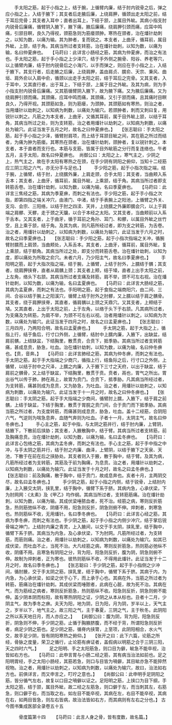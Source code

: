 <!-- { "loadSidebar": true } -->
　　手太阳之筋，起于小指之上，结于腕，上循臂内廉，结于肘内锐骨之后，弹之应小指之上，入结于腋下；其支者后走腋后廉，上绕肩胛，循颈出走太阳之前，结于耳后完骨；其支者入耳中；直者出耳上，下结于颔，上属目外眦。其病小指支肘内锐骨后廉痛，循臂阴入腋下，腋下痛，腋后廉痛，绕肩胛引颈而痛，应耳中鸣痛，引颔目瞑，良久乃得视，颈筋急则为筋瘘颈肿。寒热在颈者，治在燔针劫刺之，以知为数，以痛为输。其为肿者，复而锐之。本支者，上曲牙，循耳前，属目外眦，上颔，结于角。其病当所过者支转筋，治在燔针劫刺，以知为数，以痛为输，名曰仲夏痹也。　　【马莳曰：此详言小肠经之筋，其病为仲夏痹，而治之有法也。手太阳之筋，起于手小指之上少泽穴，结于手外侧之腕骨、阳谷、养老等穴，以上循臂内廉，结于肘内锐骨后之小海穴，以手而弹之，则应在手小指之上，入结于腋下。其支行者，后走腋之后廉，上绕肩胛，盖由肩贞、臑俞、天宗、秉风、曲垣、肩外俞以入肩中俞，循颈以出走手太阳之前，结于耳后之完骨。又其支者，入于耳中，又其直行者，出于耳上，下结于颔，上属于目之外眦。及其为病，则为手小指支肘内锐骨后廉痛。又其筋循臂阴入腋下，故为腋下痛。又为腋后廉痛。又为绕肩胛引颈而痛。其颈痛，应耳中鸣而痛，其颈痛，又引于颔而痛，且其痛时目瞑良久，乃得开视。其颈筋如急，则为筋瘘，为颈肿。其颈筋如有寒热，则治之者，当用燔针以劫刺之，以知病为刺数，以痛处为输穴。若颈肿者，刺而又刺曰复，用锐针以刺之。凡筋之为本支者，上曲牙，又循其耳前，属于目外眦上颔，以结于耳角，其病当所过之处，则为支转筋，治之者用燔针以劫刺之，以知病为刺数，以痛处为输穴。此证当发于五月之时，故名之曰仲夏痹也。】　　【张志聪曰：手太阳之筋，起于手小指之少泽，循臂肘肩项，而上结于耳颔目眦之间，其在筋之所过而结者，为痛为肿为筋瘘。其寒热在颈者，治在燔针劫刺，颈肿者，复以锐针刺之。本支者，本于直者而支行也。本筋与支筋，皆属于目外眦筋之分行而复连络也。午者五月，主手太阳，故名曰仲夏痹也。　尚御公曰：太阳之上，寒气主之，少阴之上，热气主之，故在手太阳有寒热之在颈，在手少阴有阴阳之俯仰，当知十二经筋应三阴三阳之六气，亦无分手与足也。】
　　手少阳之筋，起于小指次指之端，结于腕，上循臂，结于肘，上绕臑外廉，上肩走颈，合手太阳；其支者，当曲颊入系舌本；其支者，上曲牙，循耳前，属目外眦，上乘颔，结于角。其病当所过者即支转筋舌卷。治在燔针劫刺，以知为数，以痛为输，名曰季夏痹也。　　【马莳曰：此详言三焦经之筋，其病为季夏痹，而刺之有法也。手少阳之筋，起于手小指之次指，即第四指之端关冲穴，由液门、中渚，结于手表腕上之阳池，上循臂之外关、支沟、会宗、三阳络，以结于肘之四渎、天井，上绕臑之外廉即臑会穴，以上于肩端之肩髎、天髎，走于颈之天牖，以合于本经之太阳。又其支者，当曲颊前以入系于舌本。又其支者，上于曲牙，循于耳前之角孙、耳门、和髎，以属目外眦之丝竹空，且上乘于颔，结于角。及其为病，则凡筋所经过者，即为支之转筋，为舌卷。治之者，用燔针以劫刺之，以知病为刺数，以痛处为输穴，此证当发于六月之时，故名之曰季夏痹也。】　　【张志聪曰：手少阳之筋，起于小指次指端之关冲，循腕臂肘臑而上肩颈，当曲颊处，入系舌本。其支者，上曲牙，循耳前，属目外眦，复上乘颔，结于额角。其病当所过之处，即支分而转筋舌卷。治在燔针劫刺，以知为度，即以痛处为所取之俞穴。未者六月，乃少阳主气，故名曰季夏痹也。】
　　手阳明之筋，起于大指次指之端，结于腕，上循臂，上结于肘外，上臑结于髃；其支者，绕肩胛挟脊，直者从肩髃上颈；其支者上颊，结于頄，直者上出手太阳之前，上左角，络头下右颔。其病当所过者支痛及转筋，肩不举，颈不可左右视。治在燔针劫刺，以知为数，以痛为输，名曰孟夏痹也。　　【马莳曰：此详言大肠经之筋，其病为孟夏痹，而刺之有法也。手阳明之筋，起于食指之端商阳穴，由二间、三间、合谷以结于腕上之阳溪穴，循臂上结于肘外之肘髎，又上臑以结于肩之髃骨。其支者，绕于肩胛挟脊，其直者，循肩髃以上颈之天鼎穴。又其支者，上颊结于頄。又其直者，上出于太阳之前，上于左角，以络于头下于右颔。凡其病所过者，为支痛及为转筋，为肩不举，为颈不可左右以视。治者用燔针以刺之，以知病为次数，以痛处为输穴。此证当发于四月之时，故名之曰孟夏痹也。】　　【张志聪曰：三月四月，乃两阳合明，故名曰孟夏痹也。】
　　手太阴之筋，起于大指之上，循指上行，结于鱼后，行寸口外侧，上循臂，结肘中上臑内廉，入腋下，出缺盆，结肩前髃，上结缺盆，下结胸里，散贯贲，合贲下，抵季胁。其病当所过者支转筋痛，甚成息贲，胁急，吐血。治在燔针劫刺，以知为数，以痛为输，名曰仲冬痹也。【贲，音奔。】　　【马莳曰：此详言肺经之筋，其病为仲冬痹，而刺之有法也。手太阴之筋，起于手大指端之少商穴，循指上行，结鱼际之后，行寸口之外侧，上循臂，以结于肘中之尺泽，上臑之内廉，入于腋下三寸之天府，以出于缺盆，结于肩前之髃骨，又上结于缺盆，下结胸里，散贯于贲。贲者，鬲也，胃气之所出。胃出谷气以传于肺，肺在鬲上，故胃为贲门。合贲下，抵季胁。凡其病当所经过者，为支转筋，痛甚则成为息贲，又为胁急，为吐血。治之者，用燔针以劫刺之，以知病为刺数，以痛处为输穴。此证当发于十一月之时，故名之曰仲冬痹也。】　　【张志聪曰：手太阴之筋，起于手大指端之少商间，循臂肘上臑，入腋下，结于肩之前髃，上结于缺盆，下结于胸里，散贯于胃脘之贲门间，合于贲门而下抵季胁。其病当筋之所过者，为支度转筋，而痛甚则成息贲，胁急，吐血。盖十二经筋，合阴阳六气，气逆则为喘急息奔，血随气奔则为吐血。子者十一月，太阴主气，故名曰仲冬痹也。】
　　手心主之筋，起于中指，与太阴之筋并行，结于肘内廉，上臂阴，结腋下，下散前后挟胁；其支者，入腋散胸中，结于臂。其病当所过者支转筋，前及胸痛息贲。治在燔针劫刺，以知为数，以痛为输，名曰孟冬痹也。　　【马莳曰：此详言心包络之筋，其病为孟冬痹，而刺之有法也。手心主之筋，起于手中指之中冲，与手太阴之筋并行，结于肘之内廉、曲泽，上臂阴，以结于腋下之天泉、天池，下散于在前在后之挟胁处。其支者则入于腋，散于胸中，结于臂。及其为病，凡筋所经过者为支转筋，其筋及于前为胸痛，为息贲。治之者，用燔针以劫刺之，以知病为刺数，以痛处为输穴。此证当发于十月之时，故名之曰孟冬痹也。】　　【张志聪曰：前及胸痛，散于胸中，结于贲门，故成息奔也。亥者十月，主两阴交尽，故名曰孟冬痹也。】
　　手少阴之筋，起于小指之内侧，结于锐骨，上结肘内廉，上入腋交太阴，挟乳里，结于胸中，循臂下系于脐。其病内急，心承伏梁，下为肘网网：《太素》及《甲乙》均作纲。其病当所过者，支转筋筋痛。治在燔针劫刺，以知为数，以痛为输。其成伏梁唾脓血者，死不治。经筋之病，寒则反折筋急，热则筋弛纵不收，阴痿不用，阳急则反折，阴急则俯不伸。焠刺者，刺寒急也。热则筋纵不收，无用燔针。名曰季冬痹也。　　【马莳曰：此详言心经之筋，其病为季冬痹，而刺之有法也。手少阴之筋，起于手小指之内侧少冲穴，结于掌后锐骨端之神门，上结肘内廉之青灵，上入腋间，以交于手太阴，挟乳里，结于胸中，循臂下系于脐。其病当为内急，及心承伏梁，下为肘网。凡筋所经过者，为支转筋，而筋则痛。治之者，用燔针以劫刺之，以知病为刺数，以痛处为输穴。如其已成伏梁，而吐血不止，当死不治。大凡经筋之病，寒则反折筋急，热则筋必弛纵不收，阴痿不用。且寒急有阴阳之分，背为阳，阳急则反折，腹为阴，阴急则俯不伸。故制为焠刺者，正为寒也。彼热则筋纵不收，不得用此燔针。此证当发于十二月之时，故名曰季冬痹也。】　　【张志聪曰：手少阴之筋，起于手小指侧之少冲间，循肘腋，交于手太阴之筋，挟乳里，结于胸中，循臂下系于脐。其病于内，为内急，为心承伏梁，如梁之伏于心下，而上承于心也。其病在外，当筋之所过者为转筋，筋痛治在燔针劫刺。其成伏梁而唾脓者，此病在心脏，故为死不治。其病在气，而为筋经之病者，寒则反折筋急，热则筋纵不收。阳急则反折，阴急则俯不能伸。盖少阴本阴而标阳，故有寒热阴阳之证，少阴之从本从标也。丑者十二月，少阴主气，故为季冬之痹。夫天为阳，地为阴，日为阳，月为阴，岁半以上，天气主之，岁半以下，地气主之。故三阳之气，主于春夏，三阴之气，主于秋冬。此阴阳之所以系天地日月，而人亦应之。】　　【尚御公曰：腹为阴，背为阳，阳急则反折，阴急则不伸，手少阴之筋，止循于胸腋脐腹，而不经于背，所谓阳急则反折者，病足少阴之筋也。足少阴之筋，循脊内挟膂，上至项，此阴阳相合，水火气交，故手足少阴，皆有阴阳寒热之俯仰。】　　【张开之曰：此下六篇，论筋之所经，骨脉之度量，荣卫之循行，止论筋有痹证者，盖假病以明筋之合于三阴三阳，天之四时六气。】
　　足之阳明、手之太阳筋急，则口目为僻，眦急不能卒视，治皆如右方也。　　【马莳曰：此申言胃与小肠二经之筋，其有病当治法如前也。足之阳明胃经，手之太阳小肠经，其筋若急，则口与目皆为喎僻，其目眦亦急不能猝然视物。治之者，用燔针以劫刺之，以知病为刺数，以痛处为输穴，故曰，治法如右方也。前俱详言，而又申言之，叮咛之意也。】　　【尚御公曰：此申明手足阴阳之筋，皆分循气左右，故复以口目之喎僻以证之。足阳明之筋，上挟口为目下纲，手太阳之筋，结于颔，属目外眦，故二经之左筋急，则口僻于左，而当刺其左，右筋急，则口僻于右，而当取之右。如左目不能卒视，其病在左，右目不能卒视，其病在右，如两目皆急，则左右皆病，故治法皆如右方，而其病则有左右之分也。】
古今图书集成医部全录卷五十五

　　　骨度篇第十四
　　【马莳曰：此言人身之骨，皆有度数，故名篇。】
